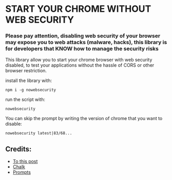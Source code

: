 # START YOUR CHROME WITHOUT WEB SECURITY

### Please pay attention, disabling web security of your browser may expose you to web attacks (malware, hacks), this library is for developers that KNOW how to manage the security risks

This library allow you to start your chrome browser with web security disabled, to test your applications without the hassle of CORS or other browser restriction.

install the library with:

```
npm i -g nowebsecurity
```

run the script with:

```
nowebsecurity
```

You can skip the prompt by writing the version of chrome that you want to disable:

```
nowebsecurity latest|83/68...
```

## Credits:

- [To this post](https://stackoverflow.com/a/58658101)
- [Chalk](https://github.com/chalk/chalk)
- [Prompts](https://github.com/terkelg/prompts)

